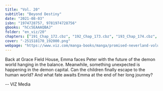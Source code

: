 ```yaml
---
title: "Vol. 20"
subtitle: "Beyond Destiny"
date: "2021-08-03"
isbn: "1974728757, 9781974728756"
gbooks: "hCc5EAAAQBAJ"
folder: "en_viz/20"
chapters: ["191_Chap_172.cbz", "192_Chap_173.cbz", "193_Chap_174.cbz", "194_Chap_175.cbz", "195_Chap_176.cbz", "196_Chap_177.cbz", "197_Chap_178.cbz", "198_Chap_179.cbz", "199_Chap_180.cbz", "200_Chap_181.cbz"]
cover: "-251518170_192000.png"
webpage: "https://www.viz.com/manga-books/manga/promised-neverland-volume-20/product/6734"
---
```


<p>Back at Grace Field House, Emma faces Peter with the future of the demon world hanging in the balance. Meanwhile, something unexpected is happening in the demon capital. Can the children finally escape to the human world? And what fate awaits Emma at the end of her long journey?</p> -- VIZ Media